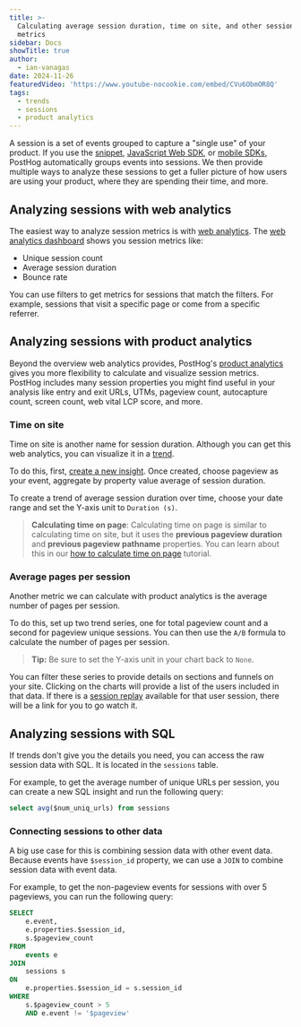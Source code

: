 ```yaml
---
title: >-
  Calculating average session duration, time on site, and other session-based
  metrics
sidebar: Docs
showTitle: true
author:
  - ian-vanagas
date: 2024-11-26
featuredVideo: 'https://www.youtube-nocookie.com/embed/CVu6ObmOR8Q'
tags:
  - trends
  - sessions
  - product analytics
---
```


A session is a set of events grouped to capture a "single use" of your product. If you use the [snippet](/docs/getting-started/install?tab=snippet), [JavaScript Web SDK](/docs/libraries/js), or [mobile SDKs](/docs/libraries/ios), PostHog automatically groups events into sessions. We then provide multiple ways to analyze these sessions to get a fuller picture of how users are using your product, where they are spending their time, and more.

## Analyzing sessions with web analytics

The easiest way to analyze session metrics is with [web analytics](https://us.posthog.com/web). The [web analytics dashboard](/docs/web-analytics/dashboard) shows you session metrics like:

- Unique session count
- Average session duration
- Bounce rate

You can use filters to get metrics for sessions that match the filters. For example, sessions that visit a specific page or come from a specific referrer.

## Analyzing sessions with product analytics

Beyond the overview web analytics provides, PostHog's [product analytics](/docs/product-analytics/trends/overview) gives you more flexibility to calculate and visualize session metrics. PostHog includes many session properties you might find useful in your analysis like entry and exit URLs, UTMs, pageview count, autocapture count, screen count, web vital LCP score, and more.

### Time on site

Time on site is another name for session duration. Although you can get this web analytics, you can visualize it in a [trend](/docs/product-analytics/trends/overview).

To do this, first, [create a new insight](https://us.posthog.com/insights/new). Once created, choose pageview as your event, aggregate by property value average of session duration.

<ProductScreenshot
    imageLight = "https://res.cloudinary.com/dmukukwp6/image/upload/Clean_Shot_2024_11_26_at_11_21_06_2x_eb4a013399.png"
    imageDark = "https://res.cloudinary.com/dmukukwp6/image/upload/Clean_Shot_2024_11_26_at_11_21_20_2x_90e1bd3357.png"
    alt="Time on site" 
    classes="rounded"
/>

To create a trend of average session duration over time, choose your date range and set the Y-axis unit to `Duration (s)`.

<ProductScreenshot
    imageLight = "https://res.cloudinary.com/dmukukwp6/image/upload/Clean_Shot_2024_11_26_at_11_26_55_2x_fab4ab06b6.png"
    imageDark = "https://res.cloudinary.com/dmukukwp6/image/upload/Clean_Shot_2024_11_26_at_11_26_35_2x_1f5e69c603.png"
    alt="Time on site trend" 
    classes="rounded"
/>

> **Calculating time on page**: Calculating time on page is similar to calculating time on site, but it uses the **previous pageview duration** and **previous pageview pathname** properties. You can learn about this in our [how to calculate time on page](/tutorials/time-on-page) tutorial.

### Average pages per session

Another metric we can calculate with product analytics is the average number of pages per session.

To do this, set up two trend series, one for total pageview count and a second for pageview unique sessions. You can then use the `A/B` formula to calculate the number of pages per session.

> **Tip:** Be sure to set the Y-axis unit in your chart back to `None`.

<ProductScreenshot
    imageLight = "https://res.cloudinary.com/dmukukwp6/image/upload/Clean_Shot_2024_11_26_at_11_35_08_2x_20bea3290f.png"
    imageDark = "https://res.cloudinary.com/dmukukwp6/image/upload/Clean_Shot_2024_11_26_at_11_35_47_2x_8f91b16f3c.png"
    alt="Pages per session" 
    classes="rounded"
/>

You can filter these series to provide details on sections and funnels on your site. Clicking on the charts will provide a list of the users included in that data. If there is a [session replay](/docs/session-replay) available for that user session, there will be a link for you to go watch it.

<PostHogAICTA question="What's the average number of pages per session?" />

## Analyzing sessions with SQL

If trends don't give you the details you need, you can access the raw session data with SQL. It is located in the `sessions` table.

For example, to get the average number of unique URLs per session, you can create a new SQL insight and run the following query:

```sql
select avg($num_uniq_urls) from sessions
```

### Connecting sessions to other data

A big use case for this is combining session data with other event data. Because events have `$session_id` property, we can use a `JOIN` to combine session data with event data.

For example, to get the non-pageview events for sessions with over 5 pageviews, you can run the following query:

```sql
SELECT 
    e.event,
    e.properties.$session_id,
    s.$pageview_count
FROM 
    events e
JOIN 
    sessions s
ON 
    e.properties.$session_id = s.session_id
WHERE 
    s.$pageview_count > 5
    AND e.event != '$pageview'
```

<NewsletterForm />